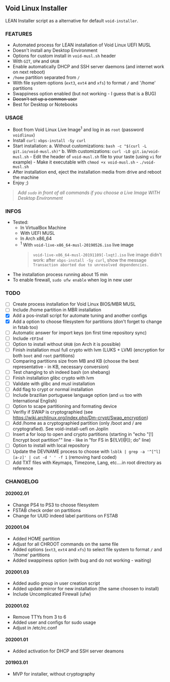 Void Linux Installer
---
LEAN Installer script as a alternative for default `void-installer`.

### FEATURES
- Automated process for LEAN installation of Void Linux UEFI MUSL
- Doesn't install any Desktop Environment
- Options for custom install in `void-musl.sh` header
- With `GIT`, `UFW` and `GRUB`
- Enable automatically DHCP and SSH server daemons (and internet work on next reboot)
- `/home` partition separated from `/`
- With file system options (`ext3`, `ext4` and `xfs`) to format `/` and '/home' partitions
- Swappiness option enabled (but not working - I guess that is a BUG)
- ~~Doesn't set up a common user~~
- Best for Desktop or Notebooks

### USAGE
- Boot from Void Linux Live Image<sup>1</sup> and log in as `root` (password `voidlinux`)
- Install `curl`: `xbps-install -Sy curl`
- Start installation:
	a. Without customizations: `bash -c "$(curl -L git.io/void-musl.sh)"`
	b. With customizations: `curl -LO git.io/void-musl.sh`
		- Edit the header of `void-musl.sh` file to your taste (using `vi` for example)
		- Make it executable with `chmod +x void-musl.sh`
		- `./void-musl.sh`
- After installation end, eject the installation media from drive and reboot the machine
- Enjoy ;)

> *Add `sudo` in front of all commands if you choose a Live Image WITH Desktop Environment*

### INFOS
- Tested:
	- In VirtualBox Machine
	- With UEFI MUSL
	- In Arch x86_64
	- <sup>1</sup> With `void-live-x86_64-musl-20190526.iso` live image
		> `void-live-x86_64-musl-20191109[-lxqt].iso` live image didn't work: after `xbps-install -Sy curl`, show the message `Transaction aborted due to unresolved dependencies.`
- The installation process running about 15 min
- To enable firewall, `sudo ufw enable` when log in new user

### TODO
- [ ] Create process installation for Void Linux BIOS/MBR MUSL
- [ ] Include /home partition in MBR installation
- [x] Add a pos-install script for automate tuning and another configs
- [x] Add a option to choose filesystem for partitions (don't forget to change in fstab too)
- [ ] Automatic answer for import keys (on first time repository sync)
- [ ] Include `rEFInd`
- [ ] Option to install without `GRUB` (on Arch it is possible)
- [ ] Finish installation musl full crypto with lvm (LUKS + LVM) (encryption for both `boot` and `root` partitions)
- [ ] Comparing partitions size from MB and KB (choose the best representative - in KB, necessary conversion)
- [ ] Test changing to sh indeed bash (on shebang)
- [ ] Finish installation glibc crypto with lvm
- [ ] Validate with glibc and musl installation
- [ ] Add flag to crypt or normal installation
- [ ] Include brazilian portuguese language option (and `us` too with International English)
- [ ] Option to scape partitioning and formating device
- [ ] Verifiy if SWAP is cryptographied (see https://wiki.archlinux.org/index.php/Dm-crypt/Swap_encryption)
- [ ] Add /home as a cryptographied partition (only /boot and / are cryptografied). See void-install-uefi on Joplin
- [ ] Insert a for loop to open and crypto partitions (starting in "echo "[!] Encrypt boot partition"" line - like in "for FS in ${!LV[@]}; do" line)
- [ ] Option to install with local repository
- [ ] Update the DEVNAME process to choose with `lsblk | grep -a '^[^l][a-z]' | cut -d ' ' -f 1` (removing hard coded)
- [ ] Add TXT files with Keymaps, Timezone, Lang, etc....in root directory as reference

### CHANGELOG
#### 202002.01
- Change PS4 to PS3 to choose filesystem
- FSTAB check order on partitions
- Change for UUID indeed label partitions on FSTAB
#### 202001.04
- Added HOME partition
- Adjust for all CHROOT commands on the same file
- Added options (`ext3`, `ext4` and `xfs`) to select file system to format `/` and '/home' partitions
- Added swappiness option (with bug and do not working - waiting)
#### 202001.03
- Added audio group in user creation script
- Added update mirror for new installation (the same choosen to install)
- Include Uncomplicated Firewall (ufw)
#### 202001.02
- Remove TTYs from 3 to 6
- Added user and configs for sudo usage
- Adjust in /etc/rc.conf
#### 202001.01
- Added activation for DHCP and SSH server deamons
#### 201903.01
- MVP for installer, without cryptography
